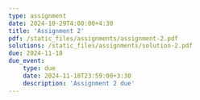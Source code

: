 ```yaml
---
type: assignment
date: 2024-10-29T4:00:00+4:30
title: 'Assignment 2'
pdf: /static_files/assignments/assignment-2.pdf
solutions: /static_files/assignments/solution-2.pdf
due: 2024-11-18
due_event: 
    type: due
    date: 2024-11-18T23:59:00+3:30
    description: 'Assignment 2 due'
---
```

